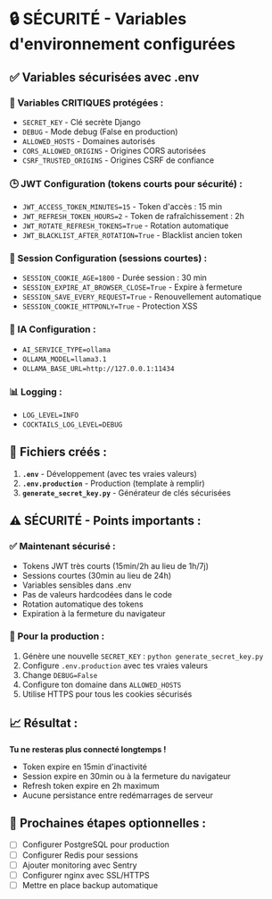 # 🔒 SÉCURITÉ - Variables d'environnement configurées

## ✅ Variables sécurisées avec .env

### 🎯 Variables CRITIQUES protégées :
- `SECRET_KEY` - Clé secrète Django 
- `DEBUG` - Mode debug (False en production)
- `ALLOWED_HOSTS` - Domaines autorisés
- `CORS_ALLOWED_ORIGINS` - Origines CORS autorisées  
- `CSRF_TRUSTED_ORIGINS` - Origines CSRF de confiance

### 🕒 JWT Configuration (tokens courts pour sécurité) :
- `JWT_ACCESS_TOKEN_MINUTES=15` - Token d'accès : 15 min
- `JWT_REFRESH_TOKEN_HOURS=2` - Token de rafraîchissement : 2h
- `JWT_ROTATE_REFRESH_TOKENS=True` - Rotation automatique
- `JWT_BLACKLIST_AFTER_ROTATION=True` - Blacklist ancien token

### 🍪 Session Configuration (sessions courtes) :
- `SESSION_COOKIE_AGE=1800` - Durée session : 30 min  
- `SESSION_EXPIRE_AT_BROWSER_CLOSE=True` - Expire à fermeture
- `SESSION_SAVE_EVERY_REQUEST=True` - Renouvellement automatique
- `SESSION_COOKIE_HTTPONLY=True` - Protection XSS

### 🤖 IA Configuration :
- `AI_SERVICE_TYPE=ollama`
- `OLLAMA_MODEL=llama3.1`  
- `OLLAMA_BASE_URL=http://127.0.0.1:11434`

### 📊 Logging :
- `LOG_LEVEL=INFO`
- `COCKTAILS_LOG_LEVEL=DEBUG`

## 🚀 Fichiers créés :

1. **`.env`** - Développement (avec tes vraies valeurs)
2. **`.env.production`** - Production (template à remplir)
3. **`generate_secret_key.py`** - Générateur de clés sécurisées

## ⚠️ SÉCURITÉ - Points importants :

### ✅ Maintenant sécurisé :
- Tokens JWT très courts (15min/2h au lieu de 1h/7j)
- Sessions courtes (30min au lieu de 24h)  
- Variables sensibles dans .env
- Pas de valeurs hardcodées dans le code
- Rotation automatique des tokens
- Expiration à la fermeture du navigateur

### 🔐 Pour la production :
1. Génère une nouvelle `SECRET_KEY` : `python generate_secret_key.py`
2. Configure `.env.production` avec tes vraies valeurs
3. Change `DEBUG=False`
4. Configure ton domaine dans `ALLOWED_HOSTS`
5. Utilise HTTPS pour tous les cookies sécurisés

## 📈 Résultat :
**Tu ne resteras plus connecté longtemps !** 
- Token expire en 15min d'inactivité
- Session expire en 30min ou à la fermeture du navigateur
- Refresh token expire en 2h maximum
- Aucune persistance entre redémarrages de serveur

## 🎯 Prochaines étapes optionnelles :
- [ ] Configurer PostgreSQL pour production
- [ ] Configurer Redis pour sessions
- [ ] Ajouter monitoring avec Sentry  
- [ ] Configurer nginx avec SSL/HTTPS
- [ ] Mettre en place backup automatique
